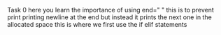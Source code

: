 Task 0 
here you learn the importance of using end=" "
this is to prevent print printing newline at the end but instead it prints the next one in the allocated space
this is where we first use the if elif statements
